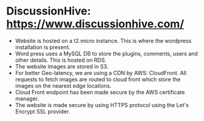 # DiscussionHive: https://www.discussionhive.com/

* Website is hosted on a t2.micro instance. This is where the wordpress installation is present.
* Word press uses a MySQL DB to store the plugins, comments, users and other details. This is hosted on RDS.
* The website images are stored in S3.
* For better Geo-latency, we are using a CDN by AWS: CloudFront. All requests to fetch images are routed to cloud front which store the images on the nearest edge locations.
* Cloud Front endpoint has been made secure by the AWS certificate manager.
* The website is made secure by using HTTPS protocol using the Let's Encrypt SSL provider.
